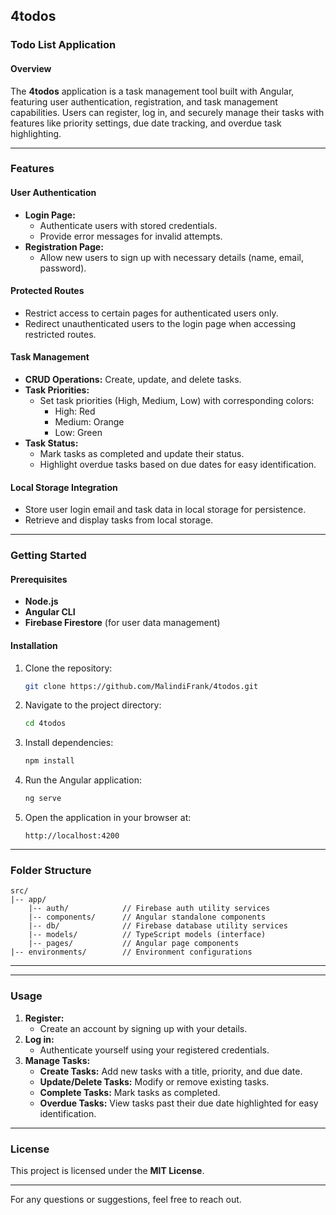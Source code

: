 ## 4todos

### Todo List Application

#### Overview
The **4todos** application is a task management tool built with Angular, featuring user authentication, registration, and task management capabilities. Users can register, log in, and securely manage their tasks with features like priority settings, due date tracking, and overdue task highlighting.

---

### Features

#### User Authentication
- **Login Page:**
  - Authenticate users with stored credentials.
  - Provide error messages for invalid attempts.
- **Registration Page:**
  - Allow new users to sign up with necessary details (name, email, password).

#### Protected Routes
- Restrict access to certain pages for authenticated users only.
- Redirect unauthenticated users to the login page when accessing restricted routes.

#### Task Management
- **CRUD Operations:** Create, update, and delete tasks.
- **Task Priorities:**
  - Set task priorities (High, Medium, Low) with corresponding colors:
    - High: Red
    - Medium: Orange
    - Low: Green
- **Task Status:**
  - Mark tasks as completed and update their status.
  - Highlight overdue tasks based on due dates for easy identification.

#### Local Storage Integration
- Store user login email and task data in local storage for persistence.
- Retrieve and display tasks from local storage.

---

### Getting Started

#### Prerequisites
- **Node.js**
- **Angular CLI**
- **Firebase Firestore** (for user data management)

#### Installation

1. Clone the repository:
   ```bash
   git clone https://github.com/MalindiFrank/4todos.git
   ```
2. Navigate to the project directory:
   ```bash
   cd 4todos
   ```
3. Install dependencies:
   ```bash
   npm install
   ```
4. Run the Angular application:
   ```bash
   ng serve
   ```
5. Open the application in your browser at:
   ```
   http://localhost:4200
   ```

---

### Folder Structure
```
src/
|-- app/
    |-- auth/            // Firebase auth utility services
    |-- components/      // Angular standalone components
    |-- db/              // Firebase database utility services
    |-- models/          // TypeScript models (interface)
    |-- pages/           // Angular page components 
|-- environments/        // Environment configurations
```

---

---

### Usage

1. **Register:**
   - Create an account by signing up with your details.
2. **Log in:**
   - Authenticate yourself using your registered credentials.
3. **Manage Tasks:**
   - **Create Tasks:** Add new tasks with a title, priority, and due date.
   - **Update/Delete Tasks:** Modify or remove existing tasks.
   - **Complete Tasks:** Mark tasks as completed.
   - **Overdue Tasks:** View tasks past their due date highlighted for easy identification.

---

### License
This project is licensed under the **MIT License**.

---

For any questions or suggestions, feel free to reach out.

